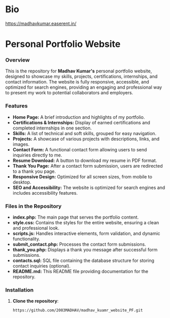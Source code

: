 # Bio
https://madhavkumar.easerent.in/ 

# Personal Portfolio Website

### Overview
This is the repository for **Madhav Kumar's** personal portfolio website, designed to showcase my skills, projects, certifications, internships, and contact information. The website is fully responsive, accessible, and optimized for search engines, providing an engaging and professional way to present my work to potential collaborators and employers.

### Features
- **Home Page:** A brief introduction and highlights of my portfolio.
- **Certifications & Internships:** Display of earned certifications and completed internships in one section.
- **Skills:** A list of technical and soft skills, grouped for easy navigation.
- **Projects:** A showcase of various projects with descriptions, links, and images.
- **Contact Form:** A functional contact form allowing users to send inquiries directly to me.
- **Resume Download:** A button to download my resume in PDF format.
- **Thank You Page:** After a contact form submission, users are redirected to a thank you page.
- **Responsive Design:** Optimized for all screen sizes, from mobile to desktop.
- **SEO and Accessibility:** The website is optimized for search engines and includes accessibility features.

### Files in the Repository
- **index.php:** The main page that serves the portfolio content.
- **style.css:** Contains the styles for the entire website, ensuring a clean and professional look.
- **scripts.js:** Handles interactive elements, form validation, and dynamic functionality.
- **submit_contact.php:** Processes the contact form submissions.
- **thank_you.php:** Displays a thank you message after successful form submissions.
- **contacts.sql:** SQL file containing the database structure for storing contact inquiries (optional).
- **README.md:** This README file providing documentation for the repository.

### Installation

1. **Clone the repository**:
   ```bash
   https://github.com/2003MADHAV/madhav_kuamr_website_PF.git

